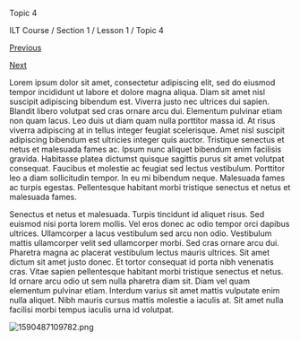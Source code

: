 Topic 4

ILT Course / Section 1 / Lesson 1 / Topic 4

[Previous][]

[Next][]

Lorem ipsum dolor sit amet, consectetur adipiscing elit, sed do eiusmod tempor incididunt ut labore et dolore magna aliqua. Diam sit amet nisl suscipit adipiscing bibendum est. Viverra justo nec ultrices dui sapien. Blandit libero volutpat sed cras ornare arcu dui. Elementum pulvinar etiam non quam lacus. Leo duis ut diam quam nulla porttitor massa id. At risus viverra adipiscing at in tellus integer feugiat scelerisque. Amet nisl suscipit adipiscing bibendum est ultricies integer quis auctor. Tristique senectus et netus et malesuada fames ac. Ipsum nunc aliquet bibendum enim facilisis gravida. Habitasse platea dictumst quisque sagittis purus sit amet volutpat consequat. Faucibus et molestie ac feugiat sed lectus vestibulum. Porttitor leo a diam sollicitudin tempor. In eu mi bibendum neque. Malesuada fames ac turpis egestas. Pellentesque habitant morbi tristique senectus et netus et malesuada fames.

Senectus et netus et malesuada. Turpis tincidunt id aliquet risus. Sed euismod nisi porta lorem mollis. Vel eros donec ac odio tempor orci dapibus ultrices. Ullamcorper a lacus vestibulum sed arcu non odio. Vestibulum mattis ullamcorper velit sed ullamcorper morbi. Sed cras ornare arcu dui. Pharetra magna ac placerat vestibulum lectus mauris ultrices. Sit amet dictum sit amet justo donec. Et tortor consequat id porta nibh venenatis cras. Vitae sapien pellentesque habitant morbi tristique senectus et netus. Id ornare arcu odio ut sem nulla pharetra diam sit. Diam vel quam elementum pulvinar etiam. Interdum varius sit amet mattis vulputate enim nulla aliquet. Nibh mauris cursus mattis molestie a iaculis at. Sit amet nulla facilisi morbi tempus iaculis urna id volutpat.

![1590487109782.png][]


[Previous]: /content/microsoft-learning/ilt-course/section-1/lesson-1/topic-3.html
[Next]: /content/microsoft-learning/ilt-course/section-1/lesson-test/lab1.html
[1590487109782.png]: /content/microsoft-learning/ilt-course/section-1/lesson-1/topic-4/_jcr_content/root/responsivegrid/content_fragment/par2/img-demo-1590403191921.img.png/1590487109782.png